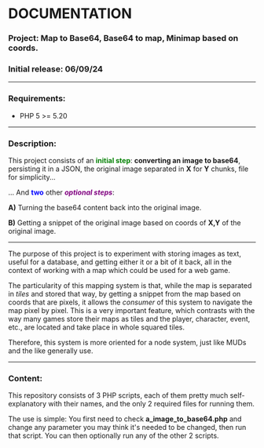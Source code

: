 # DOCUMENTATION

### Project: Map to Base64, Base64 to map, Minimap based on coords.

### Initial release: 06/09/24

---

### Requirements:
<ul>
    <li>PHP 5 >= 5.20
</ul>

---

### Description:
This project consists of an <span style="color: green; font-weight: bold">initial step</span>: **converting an image to base64**, persisting it in a JSON, the original image separated in **X** for **Y** chunks, file for simplicity...

... And <span style="color: blue; font-weight: bold">two</span> other <span style="color: purple; font-weight: bold; font-style: italic">optional steps</span>: 

**A)** Turning the base64 content back into the original image.

**B)** Getting a snippet of the original image based on coords of **X,Y** of the original image.

---

The purpose of this project is to experiment with storing images as text, useful for a database, and getting either it or a bit of it back, all in the context of working with a map which could be used for a web game.

The particularity of this mapping system is that, while the map is separated in *tiles* and stored that way, by getting a snippet from the map based on coords that are pixels, it allows the *consumer* of this system to navigate the map pixel by pixel.
This is a very important feature, which contrasts with the way many games store their maps as tiles and the player, character, event, etc., are located and take place in whole squared tiles.

Therefore, this system is more oriented for a node system, just like MUDs and the like generally use.

---

### Content:

This repository consists of 3 PHP scripts, each of them pretty much self-explanatory with their names, and the only 2 required files for running them.

The use is simple: You first need to check **a_image_to_base64.php** and change any parameter you may think it's needed to be changed, then run that script.
You can then optionally run any of the other 2 scripts.